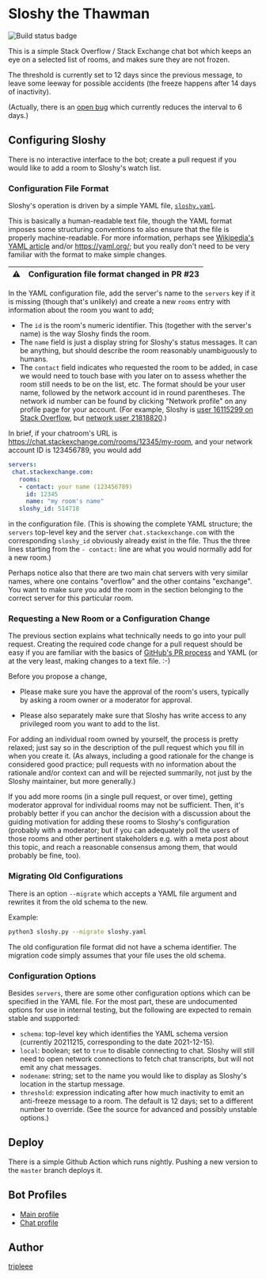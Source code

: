 # Sloshy the Thawman


![Build status badge][1]

  [1]: https://github.com/tripleee/sloshy/actions/workflows/test-pushed.yml/badge.svg


This is a simple Stack Overflow / Stack Exchange chat bot
which keeps an eye on a selected list of rooms,
and makes sure they are not frozen.

The threshold is currently set to 12 days since the previous message,
to leave some leeway for possible accidents
(the freeze happens after 14 days of inactivity).

(Actually, there is an [open bug](https://github.com/tripleee/sloshy/issues/36)
which currently reduces the interval to 6 days.)

## Configuring Sloshy

There is no interactive interface to the bot;
create a pull request
if you would like to add a room to Sloshy's watch list.


### Configuration File Format

Sloshy's operation is driven by a simple YAML file,
[`sloshy.yaml`](sloshy.yaml).

This is basically a human-readable text file,
though the YAML format imposes some structuring conventions
to also ensure that the file is properly machine-readable.
For more information, perhaps see
[Wikipedia's YAML article](https://en.wikipedia.org/wiki/YAML)
and/or https://yaml.org/;
but you really don't need to be very familiar with the format
to make simple changes.

| :warning:      | Configuration file format changed in PR #23 |
|----------------|:--------------------------------------------|

In the YAML configuration file, add the server's name
to the `servers` key if it is missing (though that's unlikely)
and create a new `rooms` entry with information about the room
you want to add;

* The `id` is the room's numeric identifier.
  This (together with the server's name) is the way Sloshy finds the room.
* The `name` field is just a display string for Sloshy's status messages.
  It can be anything, but should describe the room
  reasonably unambiguously to humans.
* The `contact` field indicates who requested the room to be added,
  in case we would need to touch base with you later on
  to assess whether the room still needs to be on the list, etc.
  The format should be your user name,
  followed by the network account id in round parentheses.
  The network id number can be found by clicking "Network profile"
  on any profile page for your account.
  (For example, Sloshy is [user 16115299 on Stack Overflow][2],
  but [network user 21818820][3].)

 [2]: https://chat.stackoverflow.com/users/16115299/sloshy
 [3]: https://stackexchange.com/users/21818820/sloshy

In brief, if your chatroom's URL is
https://chat.stackexchange.com/rooms/12345/my-room,
and your network account ID is 123456789, you would add
```yaml
servers:
 chat.stackexchange.com:
   rooms:
   - contact: your name (123456789)
     id: 12345
     name: "my room's name"
   sloshy_id: 514718
```
in the configuration file.
(This is showing the complete YAML structure;
the `servers` top-level key
and the server `chat.stackexchange.com` with the corresponding `sloshy_id`
obviously already exist in the file.
Thus the three lines starting from the `- contact:` line
are what you would normally add for a new room.)

Perhaps notice also that there are two main chat servers
with very similar names,
where one contains "overflow" and the other contains "exchange".
You want to make sure you add the room in the section belonging
to the correct server for this particular room.


### Requesting a New Room or a Configuration Change

The previous section explains what
technically needs to go into your pull request.
Creating the required code change for a pull request
should be easy if you are familiar with the basics of
[GitHub's PR process](https://docs.github.com/en/pull-requests)
and YAML (or at the very least, making changes to a text file. :-)

Before you propose a change,

* Please make sure you have the approval of the room's users,
  typically by asking a room owner or a moderator for approval.

* Please also separately make sure that Sloshy has write access
  to any privileged room you want to add to the list.

For adding an individual room owned by yourself,
the process is pretty relaxed; just say so in the description
of the pull request which you fill in when you create it.
(As always, including a good rationale for the change
is considered good practice; pull requests with no information
about the rationale and/or context can and will be rejected summarily,
not just by the Sloshy maintainer, but more generally.)

If you add more rooms (in a single pull request, or over time),
getting moderator approval for individual rooms may not be sufficient.
Then, it's probably better if you can anchor the decision with
a discussion about the guiding motivation
for adding these rooms to Sloshy's configuration
(probably with a moderator;
but if you can adequately poll the users of those rooms
and other pertinent stakeholders
e.g. with a meta post about this topic,
and reach a reasonable consensus among them,
that would probably be fine, too).


### Migrating Old Configurations

There is an option `--migrate` which accepts a YAML file argument
and rewrites it from the old schema to the new.

Example:

```sh
python3 sloshy.py --migrate sloshy.yaml
```

The old configuration file format did not have a schema identifier.
The migration code simply assumes that your file uses the old schema.


### Configuration Options

Besides `servers`, there are some other configuration options
which can be specified in the YAML file.
For the most part, these are undocumented options
for use in internal testing,
but the following are expected to remain stable and supported:

* `schema`: top-level key which identifies the YAML schema version
  (currently 20211215, corresponding to the date 2021-12-15).
* `local`: boolean; set to `true` to disable connecting to chat.
  Sloshy will still need to open network connections
  to fetch chat transcripts, but will not emit any chat messages.
* `nodename`: string; set to the name you would like to display
  as Sloshy's location in the startup message.
* `threshold`: expression indicating after how much inactivity
  to emit an anti-freeze message to a room.
  The default is 12 days; set to a different number to override.
  (See the source for advanced and possibly unstable options.)

## Deploy

There is a simple Github Action which runs nightly.
Pushing a new version to the `master` branch deploys it.


## Bot Profiles

* [Main profile](https://stackoverflow.com/users/16115299/sloshy)
* [Chat profile](https://chat.stackoverflow.com/users/16115299/sloshy)


## Author

[tripleee](https://stackoverflow.com/users/874188/tripleee)
